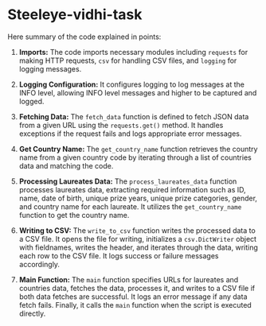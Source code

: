 # Steeleye-vidhi-task

Here summary of the code explained in points:

1. **Imports:** The code imports necessary modules including `requests` for making HTTP requests, `csv` for handling CSV files, and `logging` for logging messages.
  
2. **Logging Configuration:** It configures logging to log messages at the INFO level, allowing INFO level messages and higher to be captured and logged.

3. **Fetching Data:** The `fetch_data` function is defined to fetch JSON data from a given URL using the `requests.get()` method. It handles exceptions if the request fails and logs appropriate error messages.

4. **Get Country Name:** The `get_country_name` function retrieves the country name from a given country code by iterating through a list of countries data and matching the code.

5. **Processing Laureates Data:** The `process_laureates_data` function processes laureates data, extracting required information such as ID, name, date of birth, unique prize years, unique prize categories, gender, and country name for each laureate. It utilizes the `get_country_name` function to get the country name.

6. **Writing to CSV:** The `write_to_csv` function writes the processed data to a CSV file. It opens the file for writing, initializes a `csv.DictWriter` object with fieldnames, writes the header, and iterates through the data, writing each row to the CSV file. It logs success or failure messages accordingly.

7. **Main Function:** The `main` function specifies URLs for laureates and countries data, fetches the data, processes it, and writes to a CSV file if both data fetches are successful. It logs an error message if any data fetch fails. Finally, it calls the `main` function when the script is executed directly.
